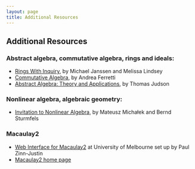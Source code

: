 ```yaml
---
layout: page
title: Additional Resources
---
```


## Additional Resources

### Abstract algebra, commutative algebra, rings and ideals:

- [Rings With Inquiry](https://ringswithinquiry.org/), by Michael Janssen and Melissa Lindsey
- [Commutative Algebra](https://www.ams.org/open-math-notes/omn-view-listing?listingId=110823), by Andrea Ferretti
- [Abstract Algebra: Theory and Applications](http://abstract.pugetsound.edu/aata), by Thomas Judson

### Nonlinear algebra, algebraic geometry:

- [Invitation to Nonlinear Algebra](https://personal-homepages.mis.mpg.de/michalek/NonLinearAlgebra.pdf), by Mateusz Michałek and Bernd Sturmfels

### Macaulay2

- [Web Interface for Macaulay2](https://www.unimelb-macaulay2.cloud.edu.au/)
at University of Melbourne set up by Paul Zinn-Justin
- [Macaulay2 home page](http://macaulay.com)
